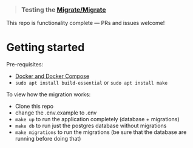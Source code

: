 > ### Testing the [Migrate/Migrate](https://github.com/golang-migrate/migrate)

This repo is functionality complete — PRs and issues welcome!

# Getting started
Pre-requisites:
* [Docker and Docker Compose](https://docs.docker.com/engine/install/)
* `sudo apt install build-essential` or `sudo apt install make`


To view how the migration works:

- Clone this repo
- change the .env.example to .env
- `make up` to run the application completely (database + migrations)
- `make db` to run just the postgres database without migrations
- `make migrations` to run the migrations (be sure that the database are running before doing that)

